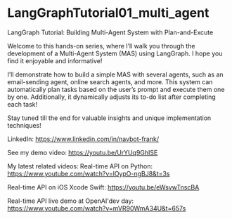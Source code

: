 # LangGraphTutorial01_multi_agent
LangGraph Tutorial: Building Multi-Agent System with Plan-and-Excute


Welcome to this hands-on series, where I’ll walk you through the development of a Multi-Agent System (MAS) using LangGraph. I hope you find it enjoyable and informative!
 
I’ll demonstrate how to build a simple MAS with several agents, such as an email-sending agent, online search agents, and more. This system can automatically plan tasks based on the user’s prompt and execute them one by one. Additionally, it dynamically adjusts its to-do list after completing each task!
 
Stay tuned till the end for valuable insights and unique implementation techniques!

LinkedIn:  https://www.linkedin.com/in/navbot-frank/
 
See my demo video:  https://youtu.be/UrYUq9GhISE

My latest related videos: 
Real-time API on Python: https://www.youtube.com/watch?v=lOypO-ngBJ8&t=3s

Real-time API on iOS Xcode Swift: https://youtu.be/eWsvwTnscBA
 
Real-time API live demo at OpenAI'dev day: https://www.youtube.com/watch?v=mVR90WmA34U&t=657s
